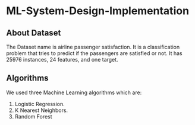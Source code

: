 # ML-System-Design-Implementation

## About Dataset
The Dataset name is airline passenger satisfaction. It is a classification problem that tries to predict if the passengers are satisfied or not. It has 25976 instances, 24 features, and one target.

## Algorithms
We used three Machine Learning algorithms which are:
1. Logistic Regression.
2. K Nearest Neighbors.
3. Random Forest
